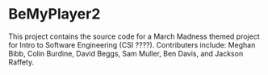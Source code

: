 # BeMyPlayer2
This project contains the source code for a March Madness themed project for Intro to Software Engineering (CSI ????).  Contributers include: Meghan Bibb, Colin Burdine, David Beggs, Sam Muller, Ben Davis, and Jackson Raffety.
